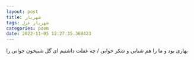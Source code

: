 ```yaml
---
layout: post
title: شهریار
tags: شهریار غزل
categories: poem
date: 2022-11-05 12:27:35.368423
---
```


بهاری بود و ما را هم شبابی و شکر خوابی / چه غفلت داشتیم ای گل شبیخون جوانی را